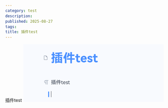 ```yaml
---
category: test
description: 
published: 2025-08-27
tags:
title: 插件test
---
```


插件test
![image](./assets/image-20250827165603-0sduzmx.png)